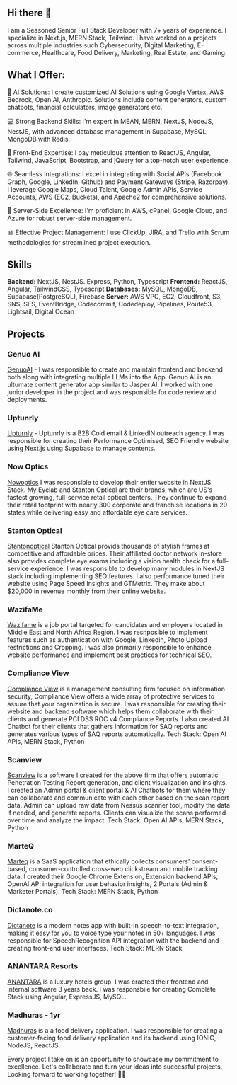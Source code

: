 ## Hi there 👋

I am a Seasoned Senior Full Stack Developer with 7+ years of experience. I specialize in Next.js, MERN Stack, Tailwind. I have worked on a projects across multiple industries such Cybersecurity, Digital Marketing, E-commerce, Healthcare, Food Delivery, Marketing, Real Estate, and Gaming.

## What I Offer:

🤖 AI Solutions:
I create customized AI Solutions using Google Vertex, AWS Bedrock, Open AI, Anthropic. Solutions include content generators, custom chatbots, financial calculators, image generators etc.

💻 Strong Backend Skills:
I'm expert in MEAN, MERN, NextJS, NodeJS, NestJS, with advanced database management in Supabase, MySQL, MongoDB with Redis.

🎨 Front-End Expertise:
I pay meticulous attention to ReactJS, Angular, Tailwind, JavaScript, Bootstrap, and jQuery for a top-notch user experience.

🌐 Seamless Integrations:
I excel in integrating with Social APIs (Facebook Graph, Google, LinkedIn, Github) and Payment Gateways (Stripe, Razorpay). I leverage Google Maps, Cloud Talent, Google Admin APIs, Service Accounts, AWS (EC2, Buckets), and Apache2 for comprehensive solutions.

🚀 Server-Side Excellence:
I'm proficient in AWS, cPanel, Google Cloud, and Azure for robust server-side management.

📊 Effective Project Management:
I use ClickUp, JIRA, and Trello with Scrum methodologies for streamlined project execution.

## Skills

**Backend:** NextJS, NestJS. Express, Python, Typescript
**Frontend:** ReactJS, Angular, TailwindCSS, Typescript
**Databases:** MySQL, MongoDB, Supabase(PostgreSQL), Firebase
**Server:** AWS VPC, EC2, Cloudfront, S3, SNS, SES, EventBridge, Codecommit, Codedeploy, Pipelines, Route53, Lightsail, Digital Ocean

## Projects

### Genuo AI
[GenuoAI](https://genuo.ai/) - I was responsible to create and maintain frontend and backend both along with integrating multiple LLMs into the App. Genuo AI is an ultumate content generator app similar to Jasper AI. I worked with one junior developer in the project and was responsible for code review and deployments.

### Uptunrly
[Upturnly](https://upturnly.com/) - Uptunrly is a B2B Cold email & LinkedIN outreach agency. I was responsible for creating their Performance Optimised, SEO Friendly website using Next.js using Supabase to manage contents.


### Now Optics

[Nowoptics](https://www.nowoptics.com/) I was responsible to develop their entier website in NextJS Stack. My Eyelab and Stanton Optical are their brands, which are US's fastest growing, full-service retail optical centers. They continue to expand their retail footprint with nearly 300 corporate and franchise locations in 29 states while delivering easy and affordable eye care services.

### Stanton Optical

[Stantonoptical](https://www.stantonoptical.com/) Stanton Optical provids thousands of stylish frames at competitive and affordable prices. Their affiliated doctor network in-store also provides complete eye exams including a vision health check for a full-service experience. I was responsible to develop many modules in NextJS stack including implementing SEO features. I also performance tuned their website using Page Speed Insights and GTMetrix. They make about $20,000 in revenue monthly from their online website.

### WazifaMe

[Wazifame](https://www.wazifame.com/) is a job portal targeted for candidates and employers located in Middle East and North Africa Region. I was resnposible to implement features such as authentication with Google, Linkedin, Photo Upload restrictions and Cropping. I was also primarily responsible to enhance website performance and implement best practices for technical SEO.

### Compliance View

[Compliance View](https://www.compliance-view.com/) is a management consulting firm focused on information security, Compliance View offers a wide array of protective services to assure that your organization is secure. I was responsible for creating their website and backend software which helps them collaborate with their clients and generate PCI DSS ROC v4 Compliance Reports. I also created AI Chatbot for their clients that gathers information for SAQ reports and generates various types of SAQ reports automatically. Tech Stack: Open AI APIs, MERN Stack, Python

### Scanview

[Scanview](https://v2.scan-reports.com/) is a software I created for the above firm that offers automatic Penetration Testing Report generation, and client visualization and insights. I created an Admin portal & client portal & AI Chatbots for them where they can collaborate and communicate with each other based on the scan report data. Admin can upload raw data from Nessus scanner tool, modify the data if needed, and generate reports. Clients can visualize the scans performed over time and analyze the impact. Tech Stack: Open AI APIs, MERN Stack, Python

### MarteQ

[Marteq](https://www.marteq.io/) is a SaaS application that ethically collects consumers' consent-based, consumer-controlled cross-web clickstream and mobile tracking data. I created their Google Chrome Extension, Extension backend APIs, OpenAI API integration for user behavior insights, 2 Portals (Admin & Marketer Portals). Tech Stack: MERN Stack, Python
 
### Dictanote.co
 
[Dictanote](https://www.marteq.io/) is a modern notes app with built-in speech-to-text integration, making it easy for you to voice type your notes in 50+ languages. I was responsible for SpeechRecognition API integration with the backend and creating front-end user interfaces. Tech Stack: MERN Stack

### ANANTARA Resorts

[ANANTARA](https://www.anantara.com/) is a luxury hotels group. I was craeted their frontend and internal software 3 years back. I was responsbile for creating Complete Stack using Angular, ExpressJS, MySQL.

### Madhuras - 1yr

[Madhuras](https://play.google.com/store/apps/details?id=com.madhurasconsumer.app) is a a food delivery application. I was responsible for creating a customer-facing food delivery application and its backend using IONIC, NodeJS, ReactJS.

Every project I take on is an opportunity to showcase my commitment to excellence. Let's collaborate and turn your ideas into successful projects. Looking forward to working together! 🚀🌟
